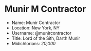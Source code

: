 # Munir M Contractor

* Name: Munir Contractor
* Location: New York, NY
* Username: @munircontractor
* Title: Lord of the Sith, Darth Munir
* Midichlorians: *20,000*
